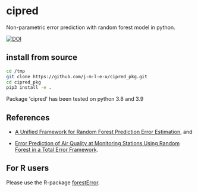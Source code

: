 # cipred

Non-parametric error prediction with random forest model in python.

[![DOI](https://zenodo.org/badge/605932757.svg)](https://zenodo.org/badge/latestdoi/605932757)


## install from source
```bash
cd /tmp
git clone https://github.com/j-m-l-e-u/cipred_pkg.git
cd cipred_pkg
pip3 install -e .
```

Package 'cipred' has been tested on python 3.8 and 3.9

## References

- [A Unified Framework for Random Forest Prediction Error Estimation](https://www.jmlr.org/papers/volume22/18-558/18-558.pdf), and

- [Error Prediction of Air Quality at Monitoring Stations Using Random Forest in a Total Error Framework](https://www.mdpi.com/1424-8220/21/6/2160/htm).

## For R users

Please use the R-package [forestError](https://github.com/benjilu/forestError).
